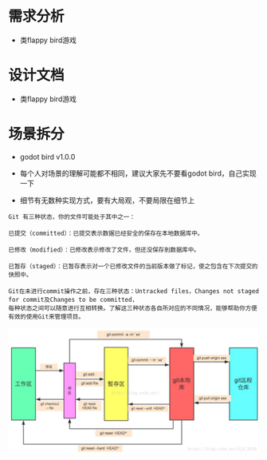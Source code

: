 # 需求分析

- 类flappy bird游戏

# 设计文档

- 类flappy bird游戏

# 场景拆分

- godot bird v1.0.0

- 每个人对场景的理解可能都不相同，建议大家先不要看godot bird，自己实现一下

- 细节有无数种实现方式，要有大局观，不要局限在细节上

```
Git 有三种状态，你的文件可能处于其中之一：

已提交（committed）：已提交表示数据已经安全的保存在本地数据库中。

已修改（modified）：已修改表示修改了文件，但还没保存到数据库中。

已暂存（staged）：已暂存表示对一个已修改文件的当前版本做了标记，使之包含在下次提交的快照中。

Git在未进行commit操作之前，存在三种状态：Untracked files，Changes not staged for commit及Changes to be committed，
每种状态之间可以随意进行互相转换。了解这三种状态各自所对应的不同情况，能够帮助你方便有效的使用Git来管理项目。
```

![Image text](image/205/205-0.png)
